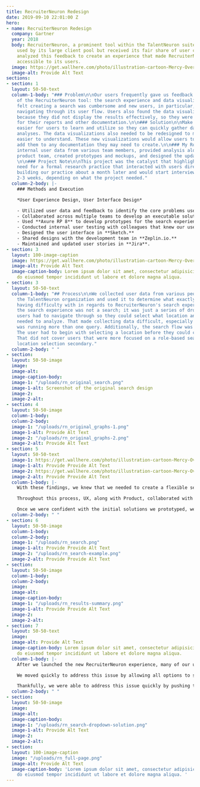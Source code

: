 ```yaml
---
title: RecruiterNeuron Redesign
date: 2019-09-10 22:01:00 Z
hero:
- name: RecruiterNeuron Redesign
  company: Gartner
  year: 2018
  body: RecruiterNeuron, a prominent tool within the TalentNeuron suite, was heavily
    used by its large client pool but received its fair share of user critique. We
    analyzed this feedback to create an experience that made RecruiterNeuron more
    accessible to its users.
  image: https://get.wallhere.com/photo/illustration-cartoon-Mercy-Overwatch-Overwatch-L-cio-Overwatch-Ana-Overwatch-Symmetra-Overwatch-Zenyatta-Overwatch-12505.png
  image-alt: Provide Alt Text
sections:
- section: 1
  layout: 50-50-text
  column-1-body: "### Problem\n\nOur users frequently gave us feedback on two aspects
    of the RecruiterNeuron tool: the search experience and data visualizations. They
    felt creating a search was cumbersome and new users, in particular, had issues
    navigating through its user flow. Users also found the data visualizations unhelpful
    because they did not display the results effectively, so they were unsuitable
    for their reports and other documentation.\n\n### Solution\n\nMake the search
    easier for users to learn and utilize so they can quickly gather data for their
    analyses. The data visualizations also needed to be redesigned to make the data
    easier to understand. These new visualizations would allow users to confidently
    add them to any documentation they may need to create.\n\n### My Role\n\nI collected
    internal user data from various team members, provided analysis alongside the
    product team, created prototypes and mockups, and designed the updated user interface.
    \n\n### Project Note\n\nThis project was the catalyst that highlighted our growing
    need for a formal research practice that interacted with users directly. We began
    building our practice about a month later and would start interviewing users every
    2-3 weeks, depending on what the project needed."
  column-2-body: |-
    ### Methods and Execution

    *User Experience Design, User Interface Design*

    - Utilized user data and feedback to identify the core problems users had with the tool.
    - Collaborated across multiple teams to develop an executable solution. The primary teams involved were Customer Support, Product, IT/Development, and UX/Design.
    - Used **Axure RP 8** to develop prototypes for the search experience and its behavior.
    - Conducted internal user testing with colleagues that knew our users and were acutely familiar with their needs and concerns.
    - Designed the user interface in **Sketch.**
    - Shared designs with the development team in **Zeplin.io.**
    - Maintained and updated user stories in **Jira**.
- section: 3
  layout: 100-image-caption
  image: https://get.wallhere.com/photo/illustration-cartoon-Mercy-Overwatch-Overwatch-L-cio-Overwatch-Ana-Overwatch-Symmetra-Overwatch-Zenyatta-Overwatch-12505.png
  image-alt: Provide Alt Text
  image-caption-body: Lorem ipsum dolor sit amet, consectetur adipisicing elit, sed
    do eiusmod tempor incididunt ut labore et dolore magna aliqua.
- section: 3
  layout: 50-50-text
  column-1-body: "## Process\n\nWe collected user data from various people within
    the TalentNeuron organization and used it to determine what exactly users were
    having difficulty with in regards to RecruiterNeuron's search experience. \n\nFundamentally,
    the search experience was not a search; it was just a series of dropdowns that
    users had to navigate through so they could select what location and role they
    needed to analyze. That made collecting data difficult, especially if the user
    was running more than one query. Additionally, the search flow was one-directional.
    The user had to begin with selecting a location before they could choose a role.
    That did not cover users that were more focused on a role-based search and considered
    location selection secondary."
  column-2-body: " "
- section: 
  layout: 50-50-image
  image: 
  image-alt: 
  image-caption-body: 
  image-1: "/uploads/rn_original_search.png"
  image-1-alt: Screenshot of the original search design
  image-2: 
  image-2-alt: 
- section: 4
  layout: 50-50-image
  column-1-body: 
  column-2-body: 
  image-1: "/uploads/rn_original_graphs-1.png"
  image-1-alt: Provide Alt Text
  image-2: "/uploads/rn_original_graphs-2.png"
  image-2-alt: Provide Alt Text
- section: 5
  layout: 50-50-text
  image-1: https://get.wallhere.com/photo/illustration-cartoon-Mercy-Overwatch-Overwatch-L-cio-Overwatch-Ana-Overwatch-Symmetra-Overwatch-Zenyatta-Overwatch-12505.png
  image-1-alt: Provide Provide Alt Text
  image-2: https://get.wallhere.com/photo/illustration-cartoon-Mercy-Overwatch-Overwatch-L-cio-Overwatch-Ana-Overwatch-Symmetra-Overwatch-Zenyatta-Overwatch-12505.png
  image-2-alt: Provide Provide Alt Text
  column-1-body: |-
    With these findings, we knew that we needed to create a flexible search that worked with either location or role as the first input. We also wanted to make the selection process easier for the user by removing the dropdowns and replacing them with a search bar that had autosuggest functionality (or a <datalist> for development context). This would allow the user to quickly find what they need to search for by directly entering in their input.

    Throughout this process, UX, along with Product, collaborated with the development team to come up with solutions that were practical from a development perspective. For this project, in particular, we needed to include Development from the beginning. Since RecruiterNeuron was an older product and had a complex backend, we needed to fully understand what we were working with to make the most feasible solution for both the development team and our users.

    Once we were confident with the initial solutions we prototyped, we ran user tests with the team. We went through several rounds of iterations to fine-tune the search's functionality and identified any other concerns that might come from our users. When we finalized the prototype, we began designing the user interface along with the new data visualizations and prepped it for development.
  column-2-body: " "
- section: 6
  layout: 50-50-image
  column-1-body: 
  column-2-body: 
  image-1: "/uploads/rn_search.png"
  image-1-alt: Provide Provide Alt Text
  image-2: "/uploads/rn_search-example.png"
  image-2-alt: Provide Provide Alt Text
- section: 
  layout: 50-50-image
  column-1-body: 
  column-2-body: 
  image: 
  image-alt: 
  image-caption-body: 
  image-1: "/uploads/rn_results-summary.png"
  image-1-alt: Provide Provide Alt Text
  image-2: 
  image-2-alt: 
- section: 7
  layout: 50-50-text
  image: 
  image-alt: Provide Alt Text
  image-caption-body: Lorem ipsum dolor sit amet, consectetur adipisicing elit, sed
    do eiusmod tempor incididunt ut labore et dolore magna aliqua.
  column-1-body: |-
    After we launched the new RecruiterNeuron experience, many of our users were ecstatic for the update and received it well. There was, however, a section of our userbase that used the search experience in a way that we did not initially identify and the update completely broke their use case. These users would select a location and then run a search for every role available for that location. That meant these users used the dropdowns to know all of the options available to them and didn't have one particular role in mind. With the new update, we removed this capability by hiding all options until the user triggered autosuggest through adding input.

    We moved quickly to address this issue by allowing all options to show for the second item users would input in the search. For example, if a user inputs a location first, they would see all of the roles available for that location under the role input field. They would still be able to type in the field to narrow down their options if they wanted to see something specific.

    Thankfully, we were able to address this issue quickly by pushing the changes during the next sprint cycle. This event was a tremendous learning experience for the team and brought to light how much we needed a research practice to understand the full scope of our users' needs. In the coming months, we built out that research practice and began interviewing users regularly. Our process became stronger and more attentive to our users, creating experiences that served them better from the start.
  column-2-body: " "
- section: 
  layout: 50-50-image
  image: 
  image-alt: 
  image-caption-body: 
  image-1: "/uploads/rn_search-dropdown-solution.png"
  image-1-alt: Provide Alt Text
  image-2: 
  image-2-alt: 
- section: 
  layout: 100-image-caption
  image: "/uploads/rn_full-page.png"
  image-alt: Provide Alt Text
  image-caption-body: 'Lorem ipsum dolor sit amet, consectetur adipisicing elit, sed
    do eiusmod tempor incididunt ut labore et dolore magna aliqua. '
---
```



